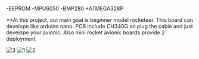 -EEPROM
-MPU6050
-BMP280
*ATMEGA328P

**At this project, out main goal is beginner model rocketeer.
This board can develope like arduino nano. PCB include CH340G so plug the cable and just develope your avionic.
Also mini rocket avionic boards provide 2 deployment.

![3](https://user-images.githubusercontent.com/63429097/215721449-f0b108a4-8001-4268-9535-94dc97022a5e.PNG)
![1](https://user-images.githubusercontent.com/63429097/215721457-4cbf6c9d-6202-45d5-9553-1231a1a5d058.PNG)
![2](https://user-images.githubusercontent.com/63429097/215721458-9e2b368d-795e-4c4b-95d8-b2f9b8f671db.PNG)
